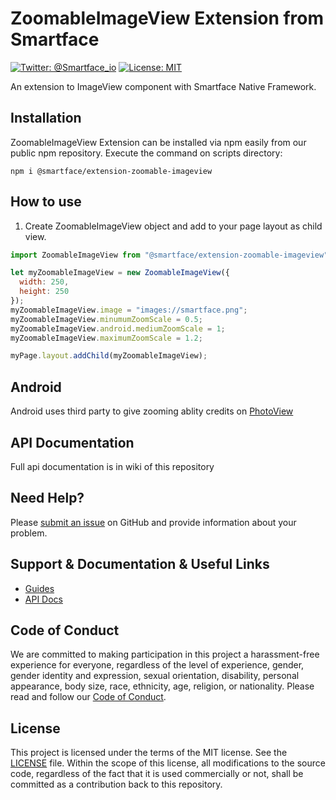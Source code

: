 # ZoomableImageView Extension from Smartface
[![Twitter: @Smartface_io](https://img.shields.io/badge/contact-@Smartface_io-blue.svg?style=flat)](https://twitter.com/smartface_io)
[![License: MIT](https://img.shields.io/badge/License-MIT-blue.svg)](https://github.com/smartface/sf-extension-amce/blob/master/LICENSE)

An extension to ImageView component with Smartface Native Framework.

## Installation
ZoomableImageView Extension can be installed via npm easily from our public npm repository. Execute the command on scripts directory:

```
npm i @smartface/extension-zoomable-imageview
```

## How to use
1) Create ZoomableImageView object and add to your page layout as child view.
```javascript
import ZoomableImageView from "@smartface/extension-zoomable-imageview";

let myZoomableImageView = new ZoomableImageView({
  width: 250,
  height: 250
});
myZoomableImageView.image = "images://smartface.png";
myZoomableImageView.minumumZoomScale = 0.5; 
myZoomableImageView.android.mediumZoomScale = 1; 
myZoomableImageView.maximumZoomScale = 1.2; 

myPage.layout.addChild(myZoomableImageView); 
```
## Android 
Android uses third party to give zooming ablity credits on [PhotoView](https://github.com/chrisbanes/PhotoView) 

## API Documentation
Full api documentation is in wiki of this repository

## Need Help?
Please [submit an issue](https://github.com/smartface/sf-extension-zoomable-imageview/issues) on GitHub and provide information about your problem.

## Support & Documentation & Useful Links
- [Guides](https://docs.smartface.io)
- [API Docs](http://ref.smartface.io)

## Code of Conduct
We are committed to making participation in this project a harassment-free experience for everyone, regardless of the level of experience, gender, gender identity and expression, sexual orientation, disability, personal appearance, body size, race, ethnicity, age, religion, or nationality.
Please read and follow our [Code of Conduct](./CODE_OF_CONDUCT.md).

## License
This project is licensed under the terms of the MIT license. See the [LICENSE](./LICENSE) file. Within the scope of this license, all modifications to the source code, regardless of the fact that it is used commercially or not, shall be committed as a contribution back to this repository.
